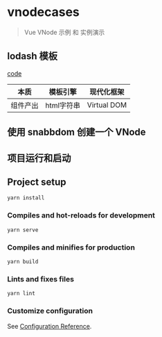# vnodecases

> Vue VNode 示例 和 实例演示

## lodash 模板

[code](src/views/lodash/demo1.vue)

|本质|模板引擎|现代化框架|
|----------|------------|------------|
|组件产出|html字符串|Virtual DOM|

## 使用 snabbdom 创建一个 VNode



## 项目运行和启动

## Project setup
```
yarn install
```
### Compiles and hot-reloads for development
```
yarn serve
```

### Compiles and minifies for production
```
yarn build
```

### Lints and fixes files
```
yarn lint
```

### Customize configuration
See [Configuration Reference](https://cli.vuejs.org/config/).
